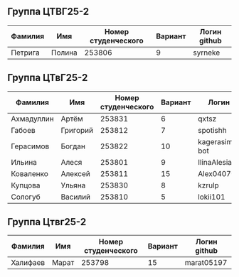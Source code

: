 ## Группа ЦТВГ25-2
| Фамилия | Имя | Номер студенческого | Вариант | Логин github |
|---------|------|-------------|----|-------|
| Петрига | Полина | 253806 | 9 | syrneke |

## Группа ЦТвГ25-2
| Фамилия | Имя | Номер студенческого | Вариант | Логин github |
|---------|------|-------------|----|-------|
| Ахмадуллин | Артём | 253831 | 6 | qxtsz |
| Габоев | Григорий | 253812 | 7 | spotishh |
| Герасимов | Богдан | 253822 | 10 | kagerasimov1973-bot |
| Ильина | Алеся | 253801 | 9 | IlinaAlesia |
| Коваленко | Алексей | 253811 | 15 | Alex040704 |
| Купцова | Ульяна | 253830 | 8 | kzrulp |
| Сологуб | Василий | 253810 | 5 | lokii101 |

## Группа Цтвг25-2
| Фамилия | Имя | Номер студенческого | Вариант | Логин github |
|---------|------|-------------|----|-------|
| Халифаев | Марат | 253798 | 15 | marat05197 |